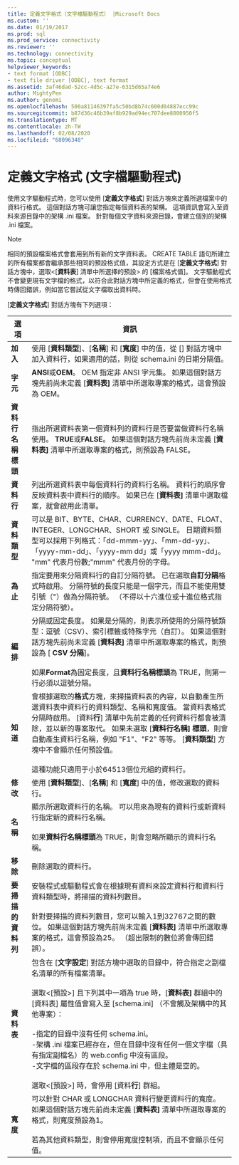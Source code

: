 ```yaml
---
title: 定義文字格式（文字檔驅動程式） |Microsoft Docs
ms.custom: ''
ms.date: 01/19/2017
ms.prod: sql
ms.prod_service: connectivity
ms.reviewer: ''
ms.technology: connectivity
ms.topic: conceptual
helpviewer_keywords:
- text format [ODBC]
- text file driver [ODBC], text format
ms.assetid: 3af46dad-52cc-4d5c-a27e-6315d65a74e6
author: MightyPen
ms.author: genemi
ms.openlocfilehash: 500a81146397fa5c50bd8b74c600d04887ecc99c
ms.sourcegitcommit: b87d36c46b39af8b929ad94ec707dee8800950f5
ms.translationtype: MT
ms.contentlocale: zh-TW
ms.lasthandoff: 02/08/2020
ms.locfileid: "68096348"
---
```

# <a name="defining-text-format-text-file-driver"></a>定義文字格式 (文字檔驅動程式)
使用文字驅動程式時，您可以使用 [**定義文字格式**] 對話方塊來定義所選檔案中的資料行格式。 這個對話方塊可讓您指定每個資料表的架構。 這項資訊會寫入至資料來源目錄中的架構 .ini 檔案。 針對每個文字資料來源目錄，會建立個別的架構 .ini 檔案。  
  
> [!NOTE]  
>  相同的預設檔案格式會套用到所有新的文字資料表。 CREATE TABLE 語句所建立的所有檔案都會繼承那些相同的預設格式值，其設定方式是在 [**定義文字格式**] 對話方塊中，選取\<[**資料表**] 清單中所選擇的預設> 的 [檔案格式值]。 文字驅動程式不會變更現有文字檔的格式，以符合此對話方塊中所定義的格式，但會在使用格式時傳回錯誤，例如當它嘗試從文字檔取出資料時。  
  
 [**定義文字格式**] 對話方塊有下列選項：  
  
|選項|資訊|  
|------------|-----------------|  
|**加入**|使用 [**資料類型**]、[**名稱**] 和 [**寬度**] 中的值，從 [] 對話方塊中加入資料行，如果適用的話，則從 schema.ini 的日期分隔值。|  
|**字元**|**ANSI**或**OEM**。 OEM 指定非 ANSI 字元集。 如果這個對話方塊先前尚未定義 [**資料表]** 清單中所選取專案的格式，這會預設為 OEM。|  
|**資料行名稱標頭**|指出所選資料表第一個資料列的資料行是否要當做資料行名稱使用。 **TRUE**或**FALSE**。 如果這個對話方塊先前尚未定義 [**資料表]** 清單中所選取專案的格式，則預設為 FALSE。|  
|**資料行**|列出所選資料表中每個資料行的資料行名稱。 資料行的順序會反映資料表中資料行的順序。 如果已在 [**資料表]** 清單中選取檔案，就會啟用此清單。|  
|**資料類型**|可以是 BIT、BYTE、CHAR、CURRENCY、DATE、FLOAT、INTEGER、LONGCHAR、SHORT 或 SINGLE。 日期資料類型可以採用下列格式：「dd-mmm-yy」、「mm-dd-yy」、「yyyy-mm-dd」、「yyyy-mm dd」或「yyyy mmm-dd」。 "mm" 代表月份數;"mmm" 代表月份的字母。|  
|**為止**|指定要用來分隔資料行的自訂分隔符號。 已在選取**自訂分隔**格式時啟用。 分隔符號的長度只能是一個字元，而且不能使用雙引號（"）做為分隔符號。 （不得以十六進位或十進位格式指定分隔符號）。|  
|**編排**|分隔或固定長度。 如果是分隔的，則表示所使用的分隔符號類型：逗號（CSV）、索引標籤或特殊字元（自訂）。 如果這個對話方塊先前尚未定義 [**資料表]** 清單中所選取專案的格式，則預設為 [ **CSV 分隔**]。<br /><br /> 如果**Format**為固定長度，且**資料行名稱標頭**為 TRUE，則第一行必須以逗號分隔。|  
|**知道**|會根據選取的**格式**方塊，來掃描資料表的內容，以自動產生所選資料表中資料行的資料類型、名稱和寬度值。 當資料表格式分隔時啟用。 [資料**行**] 清單中先前定義的任何資料行都會被清除，並以新的專案取代。 如果未選取 [**資料行名稱] 標頭**，則會自動產生資料行名稱，例如 "F1"、"F2" 等等。 [**資料類型**] 方塊中不會顯示任何預設值。<br /><br /> 這種功能只適用于小於64513個位元組的資料行。|  
|**修改**|使用 [**資料類型**]、[**名稱**] 和 [**寬度**] 中的值，修改選取的資料行。|  
|**名稱**|顯示所選取資料行的名稱。 可以用來為現有的資料行或新資料行指定新的資料行名稱。<br /><br /> 如果**資料行名稱標頭**為 TRUE，則會忽略所顯示的資料行名稱。|  
|**移除**|刪除選取的資料行。|  
|**要掃描的資料列**|安裝程式或驅動程式會在根據現有資料來設定資料行和資料行資料類型時，將掃描的資料列數目。<br /><br /> 針對要掃描的資料列數目，您可以輸入1到32767之間的數位。 如果這個對話方塊先前尚未定義 [**資料表]** 清單中所選取專案的格式，這會預設為25。 （超出限制的數位將會傳回錯誤）。|  
|**資料表**|包含在 [**文字設定**] 對話方塊中選取的目錄中，符合指定之副檔名清單的所有檔案清單。<br /><br /> 選取\<[預設>] 且下列其中一項為 true 時，[**資料表]** 群組中的 [資料表] 屬性值會寫入至 [schema.ini] （不會觸及架構中的其他專案）：<br /><br /> -指定的目錄中沒有任何 schema.ini。<br />-架構 .ini 檔案已經存在，但在目錄中沒有任何一個文字檔（具有指定副檔名）的 web.config 中沒有區段。<br />-文字檔的區段存在於 schema.ini 中，但主體是空的。<br /><br /> 選取\<[預設>] 時，會停用 [資料**行**] 群組。|  
|**寬度**|可以針對 CHAR 或 LONGCHAR 資料行變更資料行的寬度。 如果這個對話方塊先前尚未定義 [**資料表]** 清單中所選取專案的格式，則寬度預設為1。<br /><br /> 若為其他資料類型，則會停用寬度控制項，而且不會顯示任何值。|
